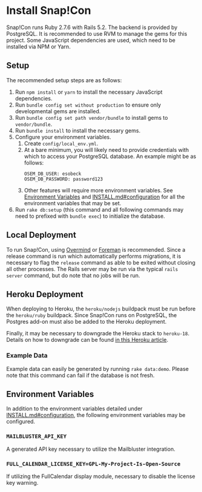 # Install Snap!Con
Snap!Con runs Ruby 2.7.6 with Rails 5.2. The backend is provided by PostgreSQL. It is recommended to use RVM to manage the gems for this project. Some JavaScript dependencies are used, which need to be installed via NPM or Yarn.

## Setup
The recommended setup steps are as follows:

1. Run `npm install` or `yarn` to install the necessary JavaScript dependencies.
1. Run `bundle config set without production` to ensure only developmental gems are installed.
1. Run `bundle config set path vendor/bundle` to install gems to `vendor/bundle`.
1. Run `bundle install` to install the necessary gems.
1. Configure your environment variables.
    1. Create `config/local_env.yml`.
    1. At a bare minimum, you will likely need to provide credentials with which to access your PostgreSQL database. An example might be as follows:
        ```
        OSEM_DB_USER: esobeck
        OSEM_DB_PASSWORD: password123
        ```
    1. Other features will require more environment variables. See [Environment Variables](#environment-variables) and [INSTALL.md#configuration](INSTALL.md#configuration) for all the environment variables that may be set.
1. Run `rake db:setup` (this command and all following commands may need to prefixed with `bundle exec`) to initialize the database.

## Local Deployment

To run Snap!Con, using [Overmind](https://github.com/DarthSim/overmind) or [Foreman](https://github.com/ddollar/foreman) is recommended. Since a release command is run which automatically performs migrations, it is necessary to flag the `release` command as able to be exited without closing all other processes. The Rails server may be run via the typical `rails server` command, but do note that no jobs will be run.

## Heroku Deployment

When deploying to Heroku, the `heroku/nodejs` buildpack must be run before the `heroku/ruby` buildpack. Since Snap!Con runs on PostgreSQL, the Postgres add-on must also be added to the Heroku deployment.

Finally, it may be necessary to downgrade the Heroku stack to `heroku-18`. Details on how to downgrade can be found [in this Heroku article](https://devcenter.heroku.com/articles/heroku-18-stack#using-heroku-18).

### Example Data
Example data can easily be generated by running `rake data:demo`. Please note that this command can fail if the database is not fresh.

## Environment Variables

In addition to the environment variables detailed under [INSTALL.md#configuration](INSTALL.md#configuration), the following environment variables may be configured.

### `MAILBLUSTER_API_KEY`
A generated API key necessary to utilize the Mailbluster integration.

### `FULL_CALENDAR_LICENSE_KEY=GPL-My-Project-Is-Open-Source`
If utilizing the FullCalendar display module, necessary to disable the license key warning.
